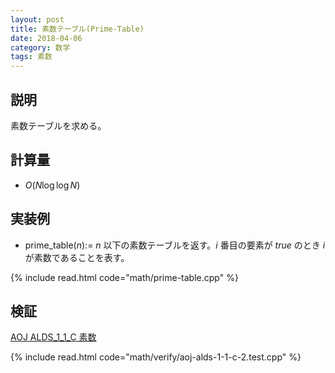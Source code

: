 ```yaml
---
layout: post
title: 素数テーブル(Prime-Table)
date: 2018-04-06
category: 数学
tags: 素数
---
```


## 説明
素数テーブルを求める。

## 計算量
* $O(N \log \log N)$

## 実装例

* prime_table($n$):= $n$ 以下の素数テーブルを返す。$i$ 番目の要素が $true$ のとき $i$ が素数であることを表す。

{% include read.html  code="math/prime-table.cpp" %}

## 検証
[AOJ ALDS_1_1_C 素数](http://judge.u-aizu.ac.jp/onlinejudge/description.jsp?id=ALDS1_1_C&lang=jp)

{% include read.html code="math/verify/aoj-alds-1-1-c-2.test.cpp" %}

